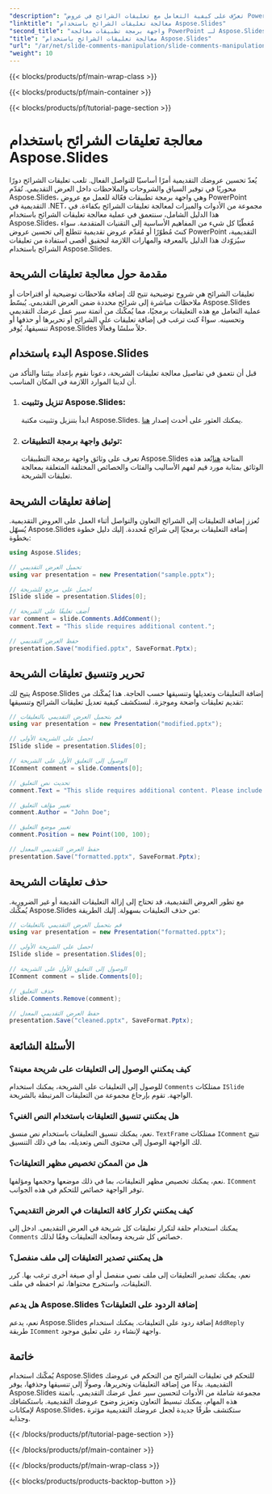```yaml
---
"description": "تعرّف على كيفية التعامل مع تعليقات الشرائح في عروض PowerPoint التقديمية باستخدام واجهة برمجة تطبيقات Aspose.Slides لـ .NET. استكشف الأدلة الإرشادية خطوة بخطوة وأمثلة التعليمات البرمجية المصدرية لإضافة تعليقات الشرائح وتحريرها وتنسيقها."
"linktitle": "معالجة تعليقات الشرائح باستخدام Aspose.Slides"
"second_title": "واجهة برمجة تطبيقات معالجة PowerPoint لـ Aspose.Slides .NET"
"title": "معالجة تعليقات الشرائح باستخدام Aspose.Slides"
"url": "/ar/net/slide-comments-manipulation/slide-comments-manipulation/"
"weight": 10
---
```


{{< blocks/products/pf/main-wrap-class >}}

{{< blocks/products/pf/main-container >}}

{{< blocks/products/pf/tutorial-page-section >}}

# معالجة تعليقات الشرائح باستخدام Aspose.Slides


يُعدّ تحسين عروضك التقديمية أمرًا أساسيًا للتواصل الفعال. تلعب تعليقات الشرائح دورًا محوريًا في توفير السياق والشروحات والملاحظات داخل العرض التقديمي. تُقدّم Aspose.Slides، وهي واجهة برمجة تطبيقات فعّالة للعمل مع عروض PowerPoint التقديمية في .NET، مجموعة من الأدوات والميزات لمعالجة تعليقات الشرائح بكفاءة. في هذا الدليل الشامل، سنتعمق في عملية معالجة تعليقات الشرائح باستخدام Aspose.Slides، مُغطّيًا كل شيء من المفاهيم الأساسية إلى التقنيات المتقدمة. سواء كنتَ مُطوّرًا أو مُقدّم عروض تقديمية تتطلع إلى تحسين عروض PowerPoint التقديمية، سيُزوّدك هذا الدليل بالمعرفة والمهارات اللازمة لتحقيق أقصى استفادة من تعليقات الشرائح باستخدام Aspose.Slides.

## مقدمة حول معالجة تعليقات الشريحة

تعليقات الشرائح هي شروح توضيحية تتيح لك إضافة ملاحظات توضيحية أو اقتراحات أو ملاحظات مباشرة إلى شرائح محددة ضمن العرض التقديمي. يُبسّط Aspose.Slides عملية التعامل مع هذه التعليقات برمجيًا، مما يُمكّنك من أتمتة سير عمل عرضك التقديمي وتحسينه. سواءً كنت ترغب في إضافة تعليقات على الشرائح أو تحريرها أو حذفها أو تنسيقها، يُوفر Aspose.Slides حلاً سلسًا وفعالًا.

## البدء باستخدام Aspose.Slides

قبل أن نتعمق في تفاصيل معالجة تعليقات الشريحة، دعونا نقوم بإعداد بيئتنا والتأكد من أن لدينا الموارد اللازمة في المكان المناسب.

1. ### تنزيل وتثبيت Aspose.Slides: 
	ابدأ بتنزيل وتثبيت مكتبة Aspose.Slides. يمكنك العثور على أحدث إصدار [هنا](https://releases.aspose.com/slides/net/).

2. ### توثيق واجهة برمجة التطبيقات: 
	تعرف على وثائق واجهة برمجة التطبيقات Aspose.Slides المتاحة [هنا](https://reference.aspose.com/slides/net/)تُعد هذه الوثائق بمثابة مورد قيم لفهم الأساليب والفئات والخصائص المختلفة المتعلقة بمعالجة تعليقات الشريحة.

## إضافة تعليقات الشريحة

تُعزز إضافة التعليقات إلى الشرائح التعاون والتواصل أثناء العمل على العروض التقديمية. يُسهّل Aspose.Slides إضافة التعليقات برمجيًا إلى شرائح مُحددة. إليك دليل خطوة بخطوة:

```csharp
using Aspose.Slides;

// تحميل العرض التقديمي
using var presentation = new Presentation("sample.pptx");

// احصل على مرجع للشريحة
ISlide slide = presentation.Slides[0];

// أضف تعليقًا على الشريحة
var comment = slide.Comments.AddComment();
comment.Text = "This slide requires additional content.";

// حفظ العرض التقديمي
presentation.Save("modified.pptx", SaveFormat.Pptx);
```

## تحرير وتنسيق تعليقات الشريحة

يتيح لك Aspose.Slides إضافة التعليقات وتعديلها وتنسيقها حسب الحاجة. هذا يُمكّنك من تقديم تعليقات واضحة وموجزة. لنستكشف كيفية تعديل تعليقات الشرائح وتنسيقها:

```csharp
// قم بتحميل العرض التقديمي بالتعليقات
using var presentation = new Presentation("modified.pptx");

// احصل على الشريحة الأولى
ISlide slide = presentation.Slides[0];

// الوصول إلى التعليق الأول على الشريحة
IComment comment = slide.Comments[0];

// تحديث نص التعليق
comment.Text = "This slide requires additional content. Please include relevant statistics.";

// تغيير مؤلف التعليق
comment.Author = "John Doe";

// تغيير موضع التعليق
comment.Position = new Point(100, 100);

// حفظ العرض التقديمي المعدل
presentation.Save("formatted.pptx", SaveFormat.Pptx);
```

## حذف تعليقات الشريحة

مع تطور العروض التقديمية، قد تحتاج إلى إزالة التعليقات القديمة أو غير الضرورية. يُمكّنك Aspose.Slides من حذف التعليقات بسهولة. إليك الطريقة:

```csharp
// قم بتحميل العرض التقديمي بالتعليقات
using var presentation = new Presentation("formatted.pptx");

// احصل على الشريحة الأولى
ISlide slide = presentation.Slides[0];

// الوصول إلى التعليق الأول على الشريحة
IComment comment = slide.Comments[0];

// حذف التعليق
slide.Comments.Remove(comment);

// حفظ العرض التقديمي المعدل
presentation.Save("cleaned.pptx", SaveFormat.Pptx);
```

## الأسئلة الشائعة

### كيف يمكنني الوصول إلى التعليقات على شريحة معينة؟

للوصول إلى التعليقات على الشريحة، يمكنك استخدام `Comments` ممتلكات `ISlide` الواجهة. تقوم بإرجاع مجموعة من التعليقات المرتبطة بالشريحة.

### هل يمكنني تنسيق التعليقات باستخدام النص الغني؟

نعم، يمكنك تنسيق التعليقات باستخدام نص منسق. `TextFrame` ممتلكات `IComment` تتيح لك الواجهة الوصول إلى محتوى النص وتعديله، بما في ذلك التنسيق.

### هل من الممكن تخصيص مظهر التعليقات؟

نعم، يمكنك تخصيص مظهر التعليقات، بما في ذلك موضعها وحجمها ومؤلفها. `IComment` توفر الواجهة خصائص للتحكم في هذه الجوانب.

### كيف يمكنني تكرار كافة التعليقات في العرض التقديمي؟

يمكنك استخدام حلقة لتكرار تعليقات كل شريحة في العرض التقديمي. ادخل إلى `Comments` خصائص كل شريحة ومعالجة التعليقات وفقًا لذلك.

### هل يمكنني تصدير التعليقات إلى ملف منفصل؟

نعم، يمكنك تصدير التعليقات إلى ملف نصي منفصل أو أي صيغة أخرى ترغب بها. كرر التعليقات، واستخرج محتواها، ثم احفظه في ملف.

### هل يدعم Aspose.Slides إضافة الردود على التعليقات؟

نعم، يدعم Aspose.Slides إضافة ردود على التعليقات. يمكنك استخدام `AddReply` طريقة `IComment` واجهة لإنشاء رد على تعليق موجود.

## خاتمة

يُمكّنك استخدام Aspose.Slides للتحكم في تعليقات الشرائح من التحكم في عروضك التقديمية. بدءًا من إضافة التعليقات وتحريرها، وصولًا إلى تنسيقها وحذفها، يوفر Aspose.Slides مجموعة شاملة من الأدوات لتحسين سير عمل عرضك التقديمي. بأتمتة هذه المهام، يمكنك تبسيط التعاون وتعزيز وضوح عروضك التقديمية. باستكشافك لإمكانات Aspose.Slides، ستكتشف طرقًا جديدة لجعل عروضك التقديمية مؤثرة وجذابة.

{{< /blocks/products/pf/tutorial-page-section >}}

{{< /blocks/products/pf/main-container >}}

{{< /blocks/products/pf/main-wrap-class >}}

{{< blocks/products/products-backtop-button >}}